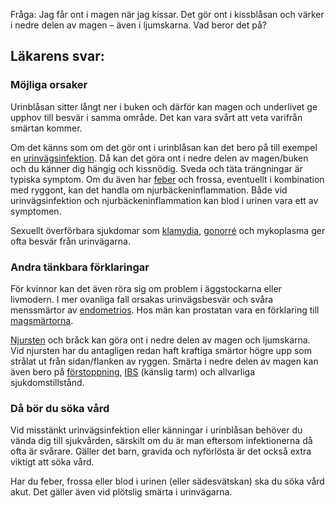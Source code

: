 Fråga: Jag får ont i magen när jag kissar. Det gör ont i kissblåsan och värker i nedre delen av magen – även i ljumskarna. Vad beror det på?

Läkarens svar:
--------------

### Möjliga orsaker

Urinblåsan sitter långt ner i buken och därför kan magen och underlivet ge upphov till besvär i samma område. Det kan vara svårt att veta varifrån smärtan kommer.

Om det känns som om det gör ont i urinblåsan kan det bero på till exempel en [urinvägsinfektion](https://www.kry.se/fakta/urinvagsinfektion/ "urinvagsinfektion"). Då kan det göra ont i nedre delen av magen/buken och du känner dig hängig och kissnödig. Sveda och täta trängningar är typiska symptom. Om du även har [feber](https://www.kry.se/fakta/feber/ "feber") och frossa, eventuellt i kombination med ryggont, kan det handla om njurbäckeninflammation. Både vid urinvägsinfektion och njurbäckeninflammation kan blod i urinen vara ett av symptomen.

Sexuellt överförbara sjukdomar som [klamydia](https://www.kry.se/fakta/klamydia/ "klamydia"), [gonorré](https://www.kry.se/fakta/gonorre/ "gonorre") och mykoplasma ger ofta besvär från urinvägarna.

### Andra tänkbara förklaringar

För kvinnor kan det även röra sig om problem i äggstockarna eller livmodern. I mer ovanliga fall orsakas urinvägsbesvär och svåra menssmärtor av [endometrios](https://www.kry.se/fakta/endometrios/ "endometrios"). Hos män kan prostatan vara en förklaring till [magsmärtorna](https://www.kry.se/fakta/ont-i-magen/ "magsmartorna").

[Njursten](https://www.kry.se/fakta/njursten/ "njursten") och bråck kan göra ont i nedre delen av magen och ljumskarna. Vid njursten har du antagligen redan haft kraftiga smärtor högre upp som strålat ut från sidan/flanken av ryggen. Smärta i nedre delen av magen kan även bero på [förstoppning](https://www.kry.se/fakta/forstoppning/ "forstoppning"), [IBS](https://www.kry.se/fakta/ibs/ "ibs") (känslig tarm) och allvarliga sjukdomstillstånd.

### Då bör du söka vård

Vid misstänkt urinvägsinfektion eller känningar i urinblåsan behöver du vända dig till sjukvården, särskilt om du är man eftersom infektionerna då ofta är svårare. Gäller det barn, gravida och nyförlösta är det också extra viktigt att söka vård.

Har du feber, frossa eller blod i urinen (eller sädesvätskan) ska du söka vård akut. Det gäller även vid plötslig smärta i urinvägarna.